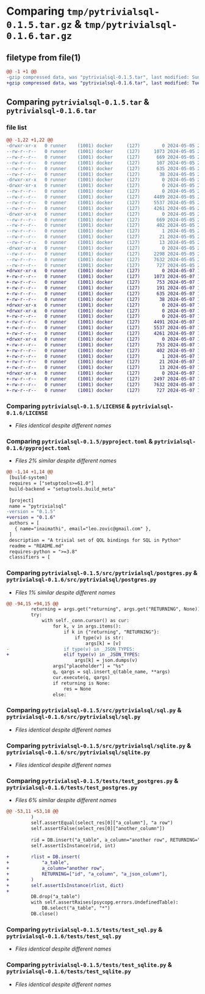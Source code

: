 # Comparing `tmp/pytrivialsql-0.1.5.tar.gz` & `tmp/pytrivialsql-0.1.6.tar.gz`

## filetype from file(1)

```diff
@@ -1 +1 @@
-gzip compressed data, was "pytrivialsql-0.1.5.tar", last modified: Sun May  5 21:22:13 2024, max compression
+gzip compressed data, was "pytrivialsql-0.1.6.tar", last modified: Tue May  7 14:57:02 2024, max compression
```

## Comparing `pytrivialsql-0.1.5.tar` & `pytrivialsql-0.1.6.tar`

### file list

```diff
@@ -1,22 +1,22 @@
-drwxr-xr-x   0 runner    (1001) docker     (127)        0 2024-05-05 21:22:13.844227 pytrivialsql-0.1.5/
--rw-r--r--   0 runner    (1001) docker     (127)     1073 2024-05-05 21:21:57.000000 pytrivialsql-0.1.5/LICENSE
--rw-r--r--   0 runner    (1001) docker     (127)      669 2024-05-05 21:22:13.844227 pytrivialsql-0.1.5/PKG-INFO
--rw-r--r--   0 runner    (1001) docker     (127)      107 2024-05-05 21:21:57.000000 pytrivialsql-0.1.5/README.md
--rw-r--r--   0 runner    (1001) docker     (127)      635 2024-05-05 21:21:57.000000 pytrivialsql-0.1.5/pyproject.toml
--rw-r--r--   0 runner    (1001) docker     (127)       38 2024-05-05 21:22:13.844227 pytrivialsql-0.1.5/setup.cfg
-drwxr-xr-x   0 runner    (1001) docker     (127)        0 2024-05-05 21:22:13.844227 pytrivialsql-0.1.5/src/
-drwxr-xr-x   0 runner    (1001) docker     (127)        0 2024-05-05 21:22:13.844227 pytrivialsql-0.1.5/src/pytrivialsql/
--rw-r--r--   0 runner    (1001) docker     (127)        0 2024-05-05 21:21:57.000000 pytrivialsql-0.1.5/src/pytrivialsql/__init__.py
--rw-r--r--   0 runner    (1001) docker     (127)     4489 2024-05-05 21:21:57.000000 pytrivialsql-0.1.5/src/pytrivialsql/postgres.py
--rw-r--r--   0 runner    (1001) docker     (127)     5537 2024-05-05 21:21:57.000000 pytrivialsql-0.1.5/src/pytrivialsql/sql.py
--rw-r--r--   0 runner    (1001) docker     (127)     4261 2024-05-05 21:21:57.000000 pytrivialsql-0.1.5/src/pytrivialsql/sqlite.py
-drwxr-xr-x   0 runner    (1001) docker     (127)        0 2024-05-05 21:22:13.844227 pytrivialsql-0.1.5/src/pytrivialsql.egg-info/
--rw-r--r--   0 runner    (1001) docker     (127)      669 2024-05-05 21:22:13.000000 pytrivialsql-0.1.5/src/pytrivialsql.egg-info/PKG-INFO
--rw-r--r--   0 runner    (1001) docker     (127)      402 2024-05-05 21:22:13.000000 pytrivialsql-0.1.5/src/pytrivialsql.egg-info/SOURCES.txt
--rw-r--r--   0 runner    (1001) docker     (127)        1 2024-05-05 21:22:13.000000 pytrivialsql-0.1.5/src/pytrivialsql.egg-info/dependency_links.txt
--rw-r--r--   0 runner    (1001) docker     (127)       21 2024-05-05 21:22:13.000000 pytrivialsql-0.1.5/src/pytrivialsql.egg-info/requires.txt
--rw-r--r--   0 runner    (1001) docker     (127)       13 2024-05-05 21:22:13.000000 pytrivialsql-0.1.5/src/pytrivialsql.egg-info/top_level.txt
-drwxr-xr-x   0 runner    (1001) docker     (127)        0 2024-05-05 21:22:13.844227 pytrivialsql-0.1.5/tests/
--rw-r--r--   0 runner    (1001) docker     (127)     2298 2024-05-05 21:21:57.000000 pytrivialsql-0.1.5/tests/test_postgres.py
--rw-r--r--   0 runner    (1001) docker     (127)     7632 2024-05-05 21:21:57.000000 pytrivialsql-0.1.5/tests/test_sql.py
--rw-r--r--   0 runner    (1001) docker     (127)      727 2024-05-05 21:21:57.000000 pytrivialsql-0.1.5/tests/test_sqlite.py
+drwxr-xr-x   0 runner    (1001) docker     (127)        0 2024-05-07 14:57:02.012923 pytrivialsql-0.1.6/
+-rw-r--r--   0 runner    (1001) docker     (127)     1073 2024-05-07 14:56:43.000000 pytrivialsql-0.1.6/LICENSE
+-rw-r--r--   0 runner    (1001) docker     (127)      753 2024-05-07 14:57:02.012923 pytrivialsql-0.1.6/PKG-INFO
+-rw-r--r--   0 runner    (1001) docker     (127)      191 2024-05-07 14:56:43.000000 pytrivialsql-0.1.6/README.md
+-rw-r--r--   0 runner    (1001) docker     (127)      635 2024-05-07 14:56:43.000000 pytrivialsql-0.1.6/pyproject.toml
+-rw-r--r--   0 runner    (1001) docker     (127)       38 2024-05-07 14:57:02.012923 pytrivialsql-0.1.6/setup.cfg
+drwxr-xr-x   0 runner    (1001) docker     (127)        0 2024-05-07 14:57:02.008923 pytrivialsql-0.1.6/src/
+drwxr-xr-x   0 runner    (1001) docker     (127)        0 2024-05-07 14:57:02.008923 pytrivialsql-0.1.6/src/pytrivialsql/
+-rw-r--r--   0 runner    (1001) docker     (127)        0 2024-05-07 14:56:43.000000 pytrivialsql-0.1.6/src/pytrivialsql/__init__.py
+-rw-r--r--   0 runner    (1001) docker     (127)     4491 2024-05-07 14:56:43.000000 pytrivialsql-0.1.6/src/pytrivialsql/postgres.py
+-rw-r--r--   0 runner    (1001) docker     (127)     5537 2024-05-07 14:56:43.000000 pytrivialsql-0.1.6/src/pytrivialsql/sql.py
+-rw-r--r--   0 runner    (1001) docker     (127)     4261 2024-05-07 14:56:43.000000 pytrivialsql-0.1.6/src/pytrivialsql/sqlite.py
+drwxr-xr-x   0 runner    (1001) docker     (127)        0 2024-05-07 14:57:02.012923 pytrivialsql-0.1.6/src/pytrivialsql.egg-info/
+-rw-r--r--   0 runner    (1001) docker     (127)      753 2024-05-07 14:57:02.000000 pytrivialsql-0.1.6/src/pytrivialsql.egg-info/PKG-INFO
+-rw-r--r--   0 runner    (1001) docker     (127)      402 2024-05-07 14:57:02.000000 pytrivialsql-0.1.6/src/pytrivialsql.egg-info/SOURCES.txt
+-rw-r--r--   0 runner    (1001) docker     (127)        1 2024-05-07 14:57:02.000000 pytrivialsql-0.1.6/src/pytrivialsql.egg-info/dependency_links.txt
+-rw-r--r--   0 runner    (1001) docker     (127)       21 2024-05-07 14:57:02.000000 pytrivialsql-0.1.6/src/pytrivialsql.egg-info/requires.txt
+-rw-r--r--   0 runner    (1001) docker     (127)       13 2024-05-07 14:57:02.000000 pytrivialsql-0.1.6/src/pytrivialsql.egg-info/top_level.txt
+drwxr-xr-x   0 runner    (1001) docker     (127)        0 2024-05-07 14:57:02.012923 pytrivialsql-0.1.6/tests/
+-rw-r--r--   0 runner    (1001) docker     (127)     2497 2024-05-07 14:56:43.000000 pytrivialsql-0.1.6/tests/test_postgres.py
+-rw-r--r--   0 runner    (1001) docker     (127)     7632 2024-05-07 14:56:43.000000 pytrivialsql-0.1.6/tests/test_sql.py
+-rw-r--r--   0 runner    (1001) docker     (127)      727 2024-05-07 14:56:43.000000 pytrivialsql-0.1.6/tests/test_sqlite.py
```

### Comparing `pytrivialsql-0.1.5/LICENSE` & `pytrivialsql-0.1.6/LICENSE`

 * *Files identical despite different names*

### Comparing `pytrivialsql-0.1.5/pyproject.toml` & `pytrivialsql-0.1.6/pyproject.toml`

 * *Files 2% similar despite different names*

```diff
@@ -1,14 +1,14 @@
 [build-system]
 requires = ["setuptools>=61.0"]
 build-backend = "setuptools.build_meta"
 
 [project]
 name = "pytrivialsql"
-version = "0.1.5"
+version = "0.1.6"
 authors = [
   { name="inaimathi", email="leo.zovic@gmail.com" },
 ]
 description = "A trivial set of QOL bindings for SQL in Python"
 readme = "README.md"
 requires-python = ">=3.8"
 classifiers = [
```

### Comparing `pytrivialsql-0.1.5/src/pytrivialsql/postgres.py` & `pytrivialsql-0.1.6/src/pytrivialsql/postgres.py`

 * *Files 1% similar despite different names*

```diff
@@ -94,15 +94,15 @@
         returning = args.get("returning", args.get("RETURNING", None))
         try:
             with self._conn.cursor() as cur:
                 for k, v in args.items():
                     if k in {"returning", "RETURNING"}:
                         if type(v) is str:
                             args[k] = [v]
-                    if type(v) in _JSON_TYPES:
+                    elif type(v) in _JSON_TYPES:
                         args[k] = json.dumps(v)
                 args["placeholder"] = "%s"
                 q, qargs = sql.insert_q(table_name, **args)
                 cur.execute(q, qargs)
                 if returning is None:
                     res = None
                 else:
```

### Comparing `pytrivialsql-0.1.5/src/pytrivialsql/sql.py` & `pytrivialsql-0.1.6/src/pytrivialsql/sql.py`

 * *Files identical despite different names*

### Comparing `pytrivialsql-0.1.5/src/pytrivialsql/sqlite.py` & `pytrivialsql-0.1.6/src/pytrivialsql/sqlite.py`

 * *Files identical despite different names*

### Comparing `pytrivialsql-0.1.5/tests/test_postgres.py` & `pytrivialsql-0.1.6/tests/test_postgres.py`

 * *Files 6% similar despite different names*

```diff
@@ -53,11 +53,18 @@
         )
         self.assertEqual(select_res[0]["a_column"], "a row")
         self.assertFalse(select_res[0]["another_column"])
 
         rid = DB.insert("a_table", a_column="another row", RETURNING="id")
         self.assertIsInstance(rid, int)
 
+        rlist = DB.insert(
+            "a_table",
+            a_column="another row",
+            RETURNING=["id", "a_column", "a_json_column"],
+        )
+        self.assertIsInstance(rlist, dict)
+
         DB.drop("a_table")
         with self.assertRaises(psycopg.errors.UndefinedTable):
             DB.select("a_table", "*")
         DB.close()
```

### Comparing `pytrivialsql-0.1.5/tests/test_sql.py` & `pytrivialsql-0.1.6/tests/test_sql.py`

 * *Files identical despite different names*

### Comparing `pytrivialsql-0.1.5/tests/test_sqlite.py` & `pytrivialsql-0.1.6/tests/test_sqlite.py`

 * *Files identical despite different names*

